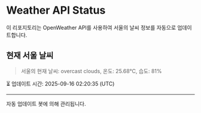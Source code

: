 
# Weather API Status

이 리포지토리는 OpenWeather API를 사용하여 서울의 날씨 정보를 자동으로 업데이트합니다.

## 현재 서울 날씨
> 서울의 현재 날씨: overcast clouds, 온도: 25.68°C, 습도: 81%

⏳ 업데이트 시간: 2025-09-16 02:20:35 (UTC)

---
자동 업데이트 봇에 의해 관리됩니다.
